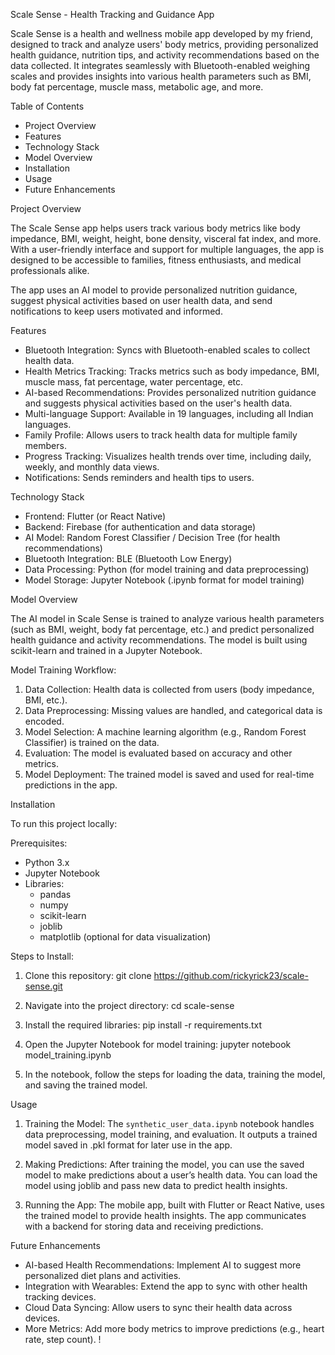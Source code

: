 Scale Sense - Health Tracking and Guidance App

Scale Sense is a health and wellness mobile app developed by my friend, designed to track and analyze users' body metrics, providing personalized health guidance, nutrition tips, and activity recommendations based on the data collected. It integrates seamlessly with Bluetooth-enabled weighing scales and provides insights into various health parameters such as BMI, body fat percentage, muscle mass, metabolic age, and more.

Table of Contents
- Project Overview
- Features
- Technology Stack
- Model Overview
- Installation
- Usage
- Future Enhancements

Project Overview

The Scale Sense app helps users track various body metrics like body impedance, BMI, weight, height, bone density, visceral fat index, and more. With a user-friendly interface and support for multiple languages, the app is designed to be accessible to families, fitness enthusiasts, and medical professionals alike.

The app uses an AI model to provide personalized nutrition guidance, suggest physical activities based on user health data, and send notifications to keep users motivated and informed.

Features

- Bluetooth Integration: Syncs with Bluetooth-enabled scales to collect health data.
- Health Metrics Tracking: Tracks metrics such as body impedance, BMI, muscle mass, fat percentage, water percentage, etc.
- AI-based Recommendations: Provides personalized nutrition guidance and suggests physical activities based on the user's health data.
- Multi-language Support: Available in 19 languages, including all Indian languages.
- Family Profile: Allows users to track health data for multiple family members.
- Progress Tracking: Visualizes health trends over time, including daily, weekly, and monthly data views.
- Notifications: Sends reminders and health tips to users.

Technology Stack

- Frontend: Flutter (or React Native)
- Backend: Firebase (for authentication and data storage)
- AI Model: Random Forest Classifier / Decision Tree (for health recommendations)
- Bluetooth Integration: BLE (Bluetooth Low Energy)
- Data Processing: Python (for model training and data preprocessing)
- Model Storage: Jupyter Notebook (.ipynb format for model training)

Model Overview

The AI model in Scale Sense is trained to analyze various health parameters (such as BMI, weight, body fat percentage, etc.) and predict personalized health guidance and activity recommendations. The model is built using scikit-learn and trained in a Jupyter Notebook.

Model Training Workflow:

1. Data Collection: Health data is collected from users (body impedance, BMI, etc.).
2. Data Preprocessing: Missing values are handled, and categorical data is encoded.
3. Model Selection: A machine learning algorithm (e.g., Random Forest Classifier) is trained on the data.
4. Evaluation: The model is evaluated based on accuracy and other metrics.
5. Model Deployment: The trained model is saved and used for real-time predictions in the app.

Installation

To run this project locally:

Prerequisites:
- Python 3.x
- Jupyter Notebook
- Libraries:
  - pandas
  - numpy
  - scikit-learn
  - joblib
  - matplotlib (optional for data visualization)

Steps to Install:

1. Clone this repository:
   git clone https://github.com/rickyrick23/scale-sense.git

2. Navigate into the project directory:
   cd scale-sense

3. Install the required libraries:
   pip install -r requirements.txt

4. Open the Jupyter Notebook for model training:
   jupyter notebook model_training.ipynb

5. In the notebook, follow the steps for loading the data, training the model, and saving the trained model.

Usage

1. Training the Model:
   The `synthetic_user_data.ipynb` notebook handles data preprocessing, model training, and evaluation. It outputs a trained model saved in .pkl format for later use in the app.

2. Making Predictions:
   After training the model, you can use the saved model to make predictions about a user’s health data. You can load the model using joblib and pass new data to predict health insights.

3. Running the App:
   The mobile app, built with Flutter or React Native, uses the trained model to provide health insights. The app communicates with a backend for storing data and receiving predictions.

Future Enhancements

- AI-based Health Recommendations: Implement AI to suggest more personalized diet plans and activities.
- Integration with Wearables: Extend the app to sync with other health tracking devices.
- Cloud Data Syncing: Allow users to sync their health data across devices.
- More Metrics: Add more body metrics to improve predictions (e.g., heart rate, step count).
!

